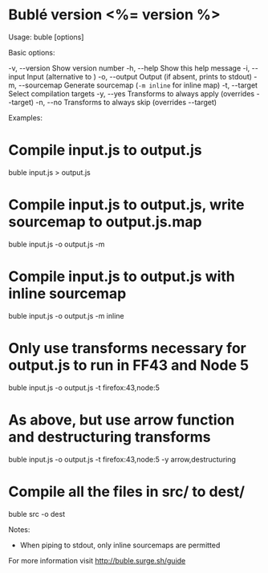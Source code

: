 Bublé version <%= version %>
=====================================

Usage: buble [options] <entry file>

Basic options:

-v, --version            Show version number
-h, --help               Show this help message
-i, --input              Input (alternative to <entry file>)
-o, --output <output>    Output (if absent, prints to stdout)
-m, --sourcemap          Generate sourcemap (`-m inline` for inline map)
-t, --target             Select compilation targets
-y, --yes                Transforms to always apply (overrides --target)
-n, --no                 Transforms to always skip (overrides --target)

Examples:

# Compile input.js to output.js
buble input.js > output.js

# Compile input.js to output.js, write sourcemap to output.js.map
buble input.js -o output.js -m

# Compile input.js to output.js with inline sourcemap
buble input.js -o output.js -m inline

# Only use transforms necessary for output.js to run in FF43 and Node 5
buble input.js -o output.js -t firefox:43,node:5

# As above, but use arrow function and destructuring transforms
buble input.js -o output.js -t firefox:43,node:5 -y arrow,destructuring

# Compile all the files in src/ to dest/
buble src -o dest

Notes:

* When piping to stdout, only inline sourcemaps are permitted

For more information visit http://buble.surge.sh/guide
